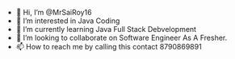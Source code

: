- 👋 Hi, I’m @MrSaiRoy16
- 👀 I’m interested in Java Coding
- 🌱 I’m currently learning Java Full Stack Debvelopment
- 💞️ I’m looking to collaborate on Software Engineer As A Fresher.
- 📫 How to reach me by calling this contact 8790869891

<!---
MrSaiRoy16/MrSaiRoy16 is a ✨ special ✨ repository because its `README.md` (this file) appears on your GitHub profile.
You can click the Preview link to take a look at your changes.
--->

